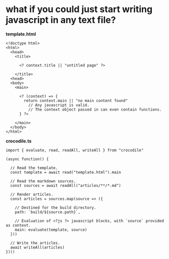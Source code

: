
# what if you could just start writing javascript in any text file?

**template.html**

    <!doctype html>
    <html>
      <head>
        <title>

          <? context.title || "untitled page" ?>

        </title>
      <head>
      <body>
        <main>

          <? (context) => {
            return context.main || "no main content found"
              // Any javascript is valid.
              // The context object passed in can even contain functions.
          } ?>

        </main>
      </body>
    </html>

**crocodile.ts**


    import { evaluate, read, readAll, writeAll } from "crocodile"

    (async function() {

      // Read the template.
      const template = await read("template.html").main

      // Read the markdown sources.
      const sources = await readAll("articles/**/*.md")

      // Render articles.
      const articles = sources.map(source => ({

        // Destined for the build directory.
        path: `build/${source.path}`,

        // Evaluation of <?js ?> javascript blocks, with `source` provided as context.
        main: evaluate(template, source)
      }))

      // Write the articles.
      await writeAll(articles)
    })()
